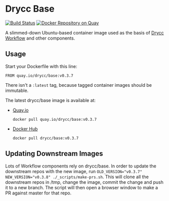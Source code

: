 # Drycc Base

[![Build Status](https://travis-ci.org/drycc/docker-base.svg?branch=master)](https://travis-ci.org/drycc/docker-base) [![Docker Repository on Quay](https://quay.io/repository/drycc/base/status "Docker Repository on Quay")](https://quay.io/repository/drycc/base)

A slimmed-down Ubuntu-based container image used as the basis of [Drycc Workflow][] and other components.

## Usage

Start your Dockerfile with this line:

```
FROM quay.io/drycc/base:v0.3.7
```

There isn't a `:latest` tag, because tagged container images should be immutable.

The latest drycc/base image is available at:

* [Quay.io][]
  ```
  docker pull quay.io/drycc/base:v0.3.7
  ```

* [Docker Hub][]
  ```
  docker pull drycc/base:v0.3.7
  ```

## Updating Downstream Images

Lots of Workflow components rely on drycc/base. In order to update the downstream repos with the
new image, run `OLD_VERSION="v0.3.7" NEW_VERSION="v0.3.8" ./_scripts/make-prs.sh`. This will
clone all the downstream repos in /tmp, change the image, commit the change and push it to a new
branch. The script will then open a browser window to make a PR against master for that repo.

[Drycc Workflow]: https://drycc.com/
[Quay.io]: https://quay.io/repository/drycc/base
[Docker Hub]: https://hub.docker.com/r/drycc/base/

